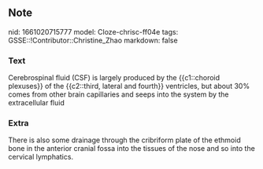 ## Note
nid: 1661020715777
model: Cloze-chrisc-ff04e
tags: GSSE::!Contributor::Christine_Zhao
markdown: false

### Text
<div>
  <div>
    <div>
      <div>
        Cerebrospinal fluid (CSF) is largely produced by the
        {{c1::choroid plexuses}} of the {{c2::third, lateral and
        fourth}} ventricles, but about 30% comes from other brain
        capillaries and seeps into the system by the extracellular
        fluid
      </div>
    </div>
  </div>
</div>

### Extra
<div>
  <div>
    <div>
      <div>
        There is also some drainage through the cribriform plate of
        the ethmoid bone in the anterior cranial fossa into the
        tissues of the nose and so into the cervical lymphatics.
      </div>
    </div>
  </div>
</div>
